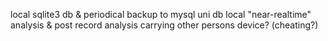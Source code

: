 local sqlite3 db & periodical backup to mysql uni db
local "near-realtime" analysis & post record analysis
carrying other persons device? (cheating?)